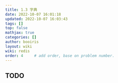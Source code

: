 ```yaml
---
title: 1.3 字典 
date: 2022-10-07 16:01:18 
updated: 2022-10-07 16:03:43
tags: [] 
top: false
mathjax: true
categories: []
author: booiris
layout: wiki 
wiki: redis
order: 4     # add order, base on problem number.
---
```


## TODO
